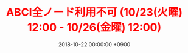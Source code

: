 ﻿---
layout: "ja/event/post"
title:  "<span style=\"color:red\">ABCI全ノード利用不可 (10/23(火曜) 12:00 - 10/26(金曜) 12:00)</span>"
date:   "2018-10-22 00:00:00 +0900"
showdate: "2018.10.23-26a"
lang: "ja"
headline: "1"
categories: "HEADLINE"
outurl: "about_abci/info.html"
---
